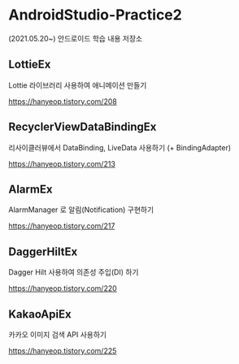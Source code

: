 # AndroidStudio-Practice2
(2021.05.20~) 안드로이드 학습 내용 저장소

## LottieEx

Lottie 라이브러리 사용하여 애니메이션 만들기

https://hanyeop.tistory.com/208

## RecyclerViewDataBindingEx

리사이클러뷰에서 DataBinding, LiveData 사용하기 (+ BindingAdapter)

https://hanyeop.tistory.com/213

## AlarmEx

AlarmManager 로 알림(Notification) 구현하기

https://hanyeop.tistory.com/217

## DaggerHiltEx

Dagger Hilt 사용하여 의존성 주입(DI) 하기

https://hanyeop.tistory.com/220

## KakaoApiEx

카카오 이미지 검색 API 사용하기

https://hanyeop.tistory.com/225
